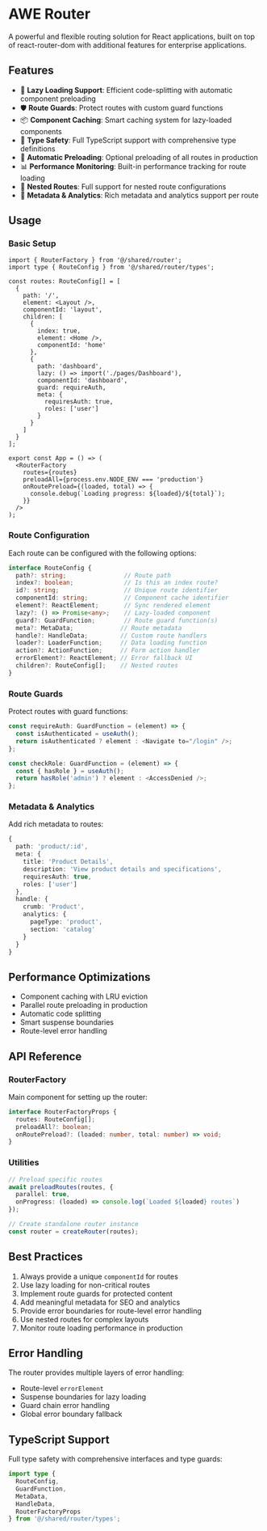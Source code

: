# AWE Router

A powerful and flexible routing solution for React applications, built on top of react-router-dom with additional features for enterprise applications.

## Features

- 🚀 **Lazy Loading Support**: Efficient code-splitting with automatic component preloading
- 🛡️ **Route Guards**: Protect routes with custom guard functions
- 📦 **Component Caching**: Smart caching system for lazy-loaded components
- 🎯 **Type Safety**: Full TypeScript support with comprehensive type definitions
- 🔄 **Automatic Preloading**: Optional preloading of all routes in production
- 📊 **Performance Monitoring**: Built-in performance tracking for route loading
- 🌳 **Nested Routes**: Full support for nested route configurations
- 🎨 **Metadata & Analytics**: Rich metadata and analytics support per route

## Usage

### Basic Setup

```tsx
import { RouterFactory } from '@/shared/router';
import type { RouteConfig } from '@/shared/router/types';

const routes: RouteConfig[] = [
  {
    path: '/',
    element: <Layout />,
    componentId: 'layout',
    children: [
      {
        index: true,
        element: <Home />,
        componentId: 'home'
      },
      {
        path: 'dashboard',
        lazy: () => import('./pages/Dashboard'),
        componentId: 'dashboard',
        guard: requireAuth,
        meta: {
          requiresAuth: true,
          roles: ['user']
        }
      }
    ]
  }
];

export const App = () => (
  <RouterFactory
    routes={routes}
    preloadAll={process.env.NODE_ENV === 'production'}
    onRoutePreload={(loaded, total) => {
      console.debug(`Loading progress: ${loaded}/${total}`);
    }}
  />
);
```

### Route Configuration

Each route can be configured with the following options:

```typescript
interface RouteConfig {
  path?: string;                // Route path
  index?: boolean;              // Is this an index route?
  id?: string;                  // Unique route identifier
  componentId: string;          // Component cache identifier
  element?: ReactElement;       // Sync rendered element
  lazy?: () => Promise<any>;    // Lazy-loaded component
  guard?: GuardFunction;        // Route guard function(s)
  meta?: MetaData;             // Route metadata
  handle?: HandleData;         // Custom route handlers
  loader?: LoaderFunction;     // Data loading function
  action?: ActionFunction;     // Form action handler
  errorElement?: ReactElement; // Error fallback UI
  children?: RouteConfig[];    // Nested routes
}
```

### Route Guards

Protect routes with guard functions:

```typescript
const requireAuth: GuardFunction = (element) => {
  const isAuthenticated = useAuth();
  return isAuthenticated ? element : <Navigate to="/login" />;
};

const checkRole: GuardFunction = (element) => {
  const { hasRole } = useAuth();
  return hasRole('admin') ? element : <AccessDenied />;
};
```

### Metadata & Analytics

Add rich metadata to routes:

```typescript
{
  path: 'product/:id',
  meta: {
    title: 'Product Details',
    description: 'View product details and specifications',
    requiresAuth: true,
    roles: ['user']
  },
  handle: {
    crumb: 'Product',
    analytics: {
      pageType: 'product',
      section: 'catalog'
    }
  }
}
```

## Performance Optimizations

- Component caching with LRU eviction
- Parallel route preloading in production
- Automatic code splitting
- Smart suspense boundaries
- Route-level error handling

## API Reference

### RouterFactory

Main component for setting up the router:

```typescript
interface RouterFactoryProps {
  routes: RouteConfig[];
  preloadAll?: boolean;
  onRoutePreload?: (loaded: number, total: number) => void;
}
```

### Utilities

```typescript
// Preload specific routes
await preloadRoutes(routes, {
  parallel: true,
  onProgress: (loaded) => console.log(`Loaded ${loaded} routes`)
});

// Create standalone router instance
const router = createRouter(routes);
```

## Best Practices

1. Always provide a unique `componentId` for routes
2. Use lazy loading for non-critical routes
3. Implement route guards for protected content
4. Add meaningful metadata for SEO and analytics
5. Provide error boundaries for route-level error handling
6. Use nested routes for complex layouts
7. Monitor route loading performance in production

## Error Handling

The router provides multiple layers of error handling:

- Route-level `errorElement`
- Suspense boundaries for lazy loading
- Guard chain error handling
- Global error boundary fallback

## TypeScript Support

Full type safety with comprehensive interfaces and type guards:

```typescript
import type {
  RouteConfig,
  GuardFunction,
  MetaData,
  HandleData,
  RouterFactoryProps
} from '@/shared/router/types';
```
